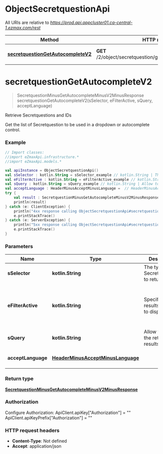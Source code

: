 # ObjectSecretquestionApi

All URIs are relative to *https://prod.api.appcluster01.ca-central-1.ezmax.com/rest*

Method | HTTP request | Description
------------- | ------------- | -------------
[**secretquestionGetAutocompleteV2**](ObjectSecretquestionApi.md#secretquestionGetAutocompleteV2) | **GET** /2/object/secretquestion/getAutocomplete/{sSelector} | Retrieve Secretquestions and IDs


<a name="secretquestionGetAutocompleteV2"></a>
# **secretquestionGetAutocompleteV2**
> SecretquestionMinusGetAutocompleteMinusV2MinusResponse secretquestionGetAutocompleteV2(sSelector, eFilterActive, sQuery, acceptLanguage)

Retrieve Secretquestions and IDs

Get the list of Secretquestion to be used in a dropdown or autocomplete control.

### Example
```kotlin
// Import classes:
//import eZmaxApi.infrastructure.*
//import eZmaxApi.models.*

val apiInstance = ObjectSecretquestionApi()
val sSelector : kotlin.String = sSelector_example // kotlin.String | The type of Secretquestions to return
val eFilterActive : kotlin.String = eFilterActive_example // kotlin.String | Specify which results we want to display.
val sQuery : kotlin.String = sQuery_example // kotlin.String | Allow to filter the returned results
val acceptLanguage : HeaderMinusAcceptMinusLanguage =  // HeaderMinusAcceptMinusLanguage | 
try {
    val result : SecretquestionMinusGetAutocompleteMinusV2MinusResponse = apiInstance.secretquestionGetAutocompleteV2(sSelector, eFilterActive, sQuery, acceptLanguage)
    println(result)
} catch (e: ClientException) {
    println("4xx response calling ObjectSecretquestionApi#secretquestionGetAutocompleteV2")
    e.printStackTrace()
} catch (e: ServerException) {
    println("5xx response calling ObjectSecretquestionApi#secretquestionGetAutocompleteV2")
    e.printStackTrace()
}
```

### Parameters

Name | Type | Description  | Notes
------------- | ------------- | ------------- | -------------
 **sSelector** | **kotlin.String**| The type of Secretquestions to return | [enum: All]
 **eFilterActive** | **kotlin.String**| Specify which results we want to display. | [optional] [default to Active] [enum: All, Active, Inactive]
 **sQuery** | **kotlin.String**| Allow to filter the returned results | [optional]
 **acceptLanguage** | [**HeaderMinusAcceptMinusLanguage**](.md)|  | [optional] [enum: *, en, fr]

### Return type

[**SecretquestionMinusGetAutocompleteMinusV2MinusResponse**](SecretquestionMinusGetAutocompleteMinusV2MinusResponse.md)

### Authorization


Configure Authorization:
    ApiClient.apiKey["Authorization"] = ""
    ApiClient.apiKeyPrefix["Authorization"] = ""

### HTTP request headers

 - **Content-Type**: Not defined
 - **Accept**: application/json

